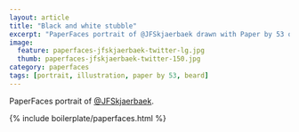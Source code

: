 ```yaml
---
layout: article
title: "Black and white stubble"
excerpt: "PaperFaces portrait of @JFSkjaerbaek drawn with Paper by 53 on an iPad."
image: 
  feature: paperfaces-jfskjaerbaek-twitter-lg.jpg
  thumb: paperfaces-jfskjaerbaek-twitter-150.jpg
category: paperfaces
tags: [portrait, illustration, paper by 53, beard]
---
```


PaperFaces portrait of [@JFSkjaerbaek](http://twitter.com/JFSkjaerbaek).

{% include boilerplate/paperfaces.html %}